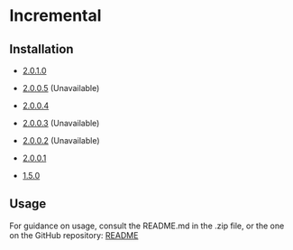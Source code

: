 # Incremental

## Installation

- [2.0.1.0](https://github.com/Sai-Moen/TMInterface-AS-SaiMoen/releases/download/pre_docs/incremental.zip)

- [2.0.0.5]() (Unavailable)
- [2.0.0.4](https://github.com/Sai-Moen/TMInterface-AS-SaiMoen/releases/download/incremental_4/Incremental.zip)
- [2.0.0.3]() (Unavailable)
- [2.0.0.2]() (Unavailable)
- [2.0.0.1](https://github.com/Sai-Moen/TMInterface-AS-SaiMoen/releases/download/v2.0.0.1/Incremental.zip)

- [1.5.0](https://github.com/Sai-Moen/TMInterface-AS-SaiMoen/releases/download/v1.5.0/Incremental.zip)

## Usage

For guidance on usage, consult the README.md in the .zip file, or the one on the GitHub repository:
[README](https://github.com/Sai-Moen/TMInterface-AS-SaiMoen/blob/main/module/Incremental/README.md)
